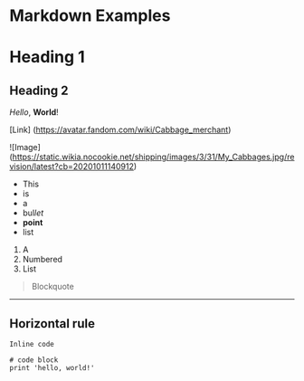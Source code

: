 # Markdown Examples
# Heading 1
## Heading 2

*Hello*, **World**!

[Link] (https://avatar.fandom.com/wiki/Cabbage_merchant)

![Image] (https://static.wikia.nocookie.net/shipping/images/3/31/My_Cabbages.jpg/revision/latest?cb=20201011140912)

* This
* is
* a
* bul*let*
* **point**
* list

1. A
2. Numbered
3. List

> Blockquote

---
Horizontal rule
---

`Inline code`

```
# code block
print 'hello, world!'
```
